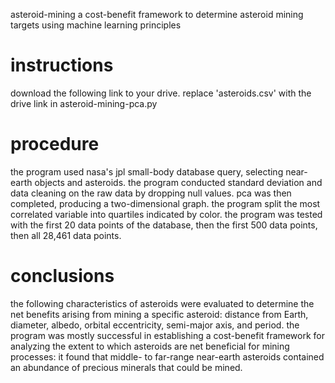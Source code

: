 asteroid-mining
a cost-benefit framework to determine asteroid mining targets using machine learning principles

# instructions
download the following link to your drive.
replace 'asteroids.csv' with the drive link in asteroid-mining-pca.py

# procedure
the program used nasa's jpl small-body database query, selecting near-earth objects and asteroids. the program conducted standard deviation and data cleaning on the raw data by dropping null values. pca was then completed, producing a two-dimensional graph. the program split the most correlated variable into quartiles indicated by color. the program was tested with the first 20 data points of the database, then the first 500 data points, then all 28,461 data points.

# conclusions
the following characteristics of asteroids were evaluated to determine the net benefits arising from mining a specific asteroid: distance from Earth, diameter, albedo, orbital eccentricity, semi-major axis, and period. the program was mostly successful in establishing a cost-benefit framework for analyzing the extent to which asteroids are net beneficial for mining processes: it found that middle- to far-range near-earth asteroids contained an abundance of precious minerals that could be mined.

